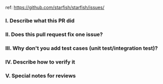 ref: https://github.com/starfish/starfish/issues/<issueID>

### Ⅰ. Describe what this PR did


### Ⅱ. Does this pull request fix one issue?


### Ⅲ. Why don't you add test cases (unit test/integration test)? 


### Ⅳ. Describe how to verify it


### Ⅴ. Special notes for reviews
